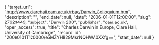 {
  "target_url": "http://www.clarehall.cam.ac.uk/rbae/Darwin_Colloquium.htm", 
  "description": "", 
  "end_date": null, 
  "date": "2006-01-01T12:00:00", 
  "slug": 27623449, 
  "subject": "Darwin 200", 
  "publisher": "cam.ac.uk", 
  "open_access": true, 
  "title": "Charles Darwin in Europe, Clare Hall, University of Cambridge", 
  "record_id": "20060101T120000/e5MZYHB29MsnNQHWA0XXfg==", 
  "start_date": null
}

